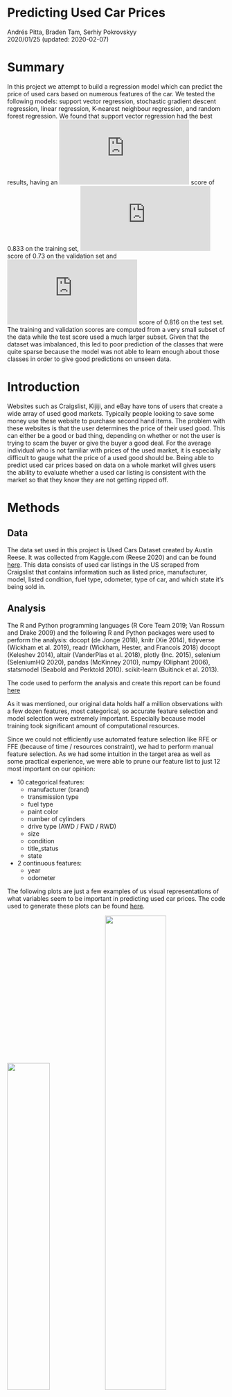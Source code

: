 Predicting Used Car Prices
================
Andrés Pitta, Braden Tam, Serhiy Pokrovskyy </br>
2020/01/25 (updated: 2020-02-07)

# Summary

In this project we attempt to build a regression model which can predict
the price of used cars based on numerous features of the car. We tested
the following models: support vector regression, stochastic gradient
descent regression, linear regression, K-nearest neighbour regression,
and random forest regression. We found that support vector regression
had the best results, having an
![R^2](https://latex.codecogs.com/png.latex?R%5E2 "R^2") score of 0.833
on the training set, ![R^2](https://latex.codecogs.com/png.latex?R%5E2
"R^2") score of 0.73 on the validation set and
![R^2](https://latex.codecogs.com/png.latex?R%5E2 "R^2") score of 0.816
on the test set. The training and validation scores are computed from a
very small subset of the data while the test score used a much larger
subset. Given that the dataset was imbalanced, this led to poor
prediction of the classes that were quite sparse because the model was
not able to learn enough about those classes in order to give good
predictions on unseen data.

# Introduction

Websites such as Craigslist, Kijiji, and eBay have tons of users that
create a wide array of used good markets. Typically people looking to
save some money use these website to purchase second hand items. The
problem with these websites is that the user determines the price of
their used good. This can either be a good or bad thing, depending on
whether or not the user is trying to scam the buyer or give the buyer a
good deal. For the average individual who is not familiar with prices of
the used market, it is especially difficult to gauge what the price of a
used good should be. Being able to predict used car prices based on data
on a whole market will gives users the ability to evaluate whether a
used car listing is consistent with the market so that they know they
are not getting ripped off.

# Methods

## Data

The data set used in this project is Used Cars Dataset created by Austin
Reese. It was collected from Kaggle.com (Reese 2020) and can be found
[here](https://www.kaggle.com/austinreese/craigslist-carstrucks-data).
This data consists of used car listings in the US scraped from
Craigslist that contains information such as listed price, manufacturer,
model, listed condition, fuel type, odometer, type of car, and which
state it’s being sold in.

## Analysis

The R and Python programming languages (R Core Team 2019; Van Rossum and
Drake 2009) and the following R and Python packages were used to perform
the analysis: docopt (de Jonge 2018), knitr (Xie 2014), tidyverse
(Wickham et al. 2019), readr (Wickham, Hester, and Francois 2018) docopt
(Keleshev 2014), altair (VanderPlas et al. 2018), plotly (Inc. 2015),
selenium (SeleniumHQ 2020), pandas (McKinney 2010), numpy (Oliphant
2006), statsmodel (Seabold and Perktold 2010). scikit-learn (Buitinck et
al. 2013).

The code used to perform the analysis and create this report can be
found [here](https://github.com/UBC-MDS/DSCI_522_Group-308_Used-Cars)

As it was mentioned, our original data holds half a million observations
with a few dozen features, most categorical, so accurate feature
selection and model selection were extremely important. Especially
because model training took significant amount of computational
resources.

Since we could not efficiently use automated feature selection like RFE
or FFE (because of time / resources constraint), we had to perform
manual feature selection. As we had some intuition in the target area as
well as some practical experience, we were able to prune our feature
list to just 12 most important on our opinion:

  - 10 categorical features:
      - manufacturer (brand)
      - transmission type
      - fuel type
      - paint color
      - number of cylinders
      - drive type (AWD / FWD / RWD)
      - size
      - condition
      - title\_status
      - state
  - 2 continuous features:
      - year
      - odometer

The following plots are just a few examples of us visual representations
of what variables seem to be important in predicting used car prices.
The code used to generate these plots can be found
[here](https://github.com/UBC-MDS/DSCI_522_Group-308_Used-Cars/blob/master/scripts/eda.py).

<img src="../results/figures/manufacturer.png" width="44%" />

<img src="../results/figures/map_price.png" width="53%" />

For hyper-paramter tuning of each model we performed a
5-fold-cross-validated grid search involving a range of the most
important model-specific hyper-parameters. We chose to use 5-folds
because we have a lot of data to work with so this amount would provide
an optimal trade-off between computational time and finding the most
unbiased estimates of our models.

# Results & Discussion

Based on our EDA and assumptions, we picked a number of models to fit
our train data. Since training and validating took a lot of resources,
we performed it on a gradually increasing subsets of training data in
the hopes that we find an optimal amount of required data for maximal
performance. The metric used to evaluate our model is
![R^2](https://latex.codecogs.com/png.latex?R%5E2 "R^2"), which is a
value from 0 to 1 that gives the proportions of the variance in price
that is explained by our model. See the results below, sorted by
validation
score:

<table class="table" style="width: auto !important; margin-left: auto; margin-right: auto;">

<thead>

<tr>

<th style="text-align:left;">

Model

</th>

<th style="text-align:right;">

Train Score

</th>

<th style="text-align:right;">

Validation Score

</th>

</tr>

</thead>

<tbody>

<tr>

<td style="text-align:left;">

SVR

</td>

<td style="text-align:right;">

0.833

</td>

<td style="text-align:right;">

0.730

</td>

</tr>

<tr>

<td style="text-align:left;">

LGBMRegressor

</td>

<td style="text-align:right;">

0.884

</td>

<td style="text-align:right;">

0.725

</td>

</tr>

<tr>

<td style="text-align:left;">

XGBRegressor

</td>

<td style="text-align:right;">

0.858

</td>

<td style="text-align:right;">

0.716

</td>

</tr>

<tr>

<td style="text-align:left;">

RandomForestRegressor

</td>

<td style="text-align:right;">

0.960

</td>

<td style="text-align:right;">

0.698

</td>

</tr>

<tr>

<td style="text-align:left;">

KNeighborsRegressor

</td>

<td style="text-align:right;">

0.598

</td>

<td style="text-align:right;">

0.582

</td>

</tr>

<tr>

<td style="text-align:left;">

LinearRegression

</td>

<td style="text-align:right;">

0.594

</td>

<td style="text-align:right;">

0.379

</td>

</tr>

</tbody>

</table>

Since SVM shown the best results from the very beginning, we performed a
thorough adaptive grid search on more training data (200,000
observations, running for 4 hours) to devise a more robust model.
Finally, we ran the model on the **test data** containing more than
40,000 observations, which confirmed the model with an
![R^2](https://latex.codecogs.com/png.latex?R%5E2 "R^2") value of
**0.816**. The good sign was also that it did not overfit greatly on
train set, which was a good sign to perform further testing.

| Metric                                                   | Value |
| -------------------------------------------------------- | ----- |
| ![R^2](https://latex.codecogs.com/png.latex?R%5E2 "R^2") | 0.816 |
| RMSE                                                     | 4366  |
| MAE                                                      | 2692  |
| Average Price                                            | 13820 |

Here is a list of test examples showing the predicted used car
prices:

<table class="table" style="width: auto !important; margin-left: auto; margin-right: auto;">

<thead>

<tr>

<th style="text-align:right;">

Year

</th>

<th style="text-align:right;">

Odometer

</th>

<th style="text-align:left;">

Manufacturer

</th>

<th style="text-align:left;">

Condition

</th>

<th style="text-align:right;">

Price (USD)

</th>

<th style="text-align:right;">

Prediction

</th>

<th style="text-align:right;">

Absolute Error (%)

</th>

</tr>

</thead>

<tbody>

<tr>

<td style="text-align:right;">

2014

</td>

<td style="text-align:right;">

70487

</td>

<td style="text-align:left;">

ford

</td>

<td style="text-align:left;">

excellent

</td>

<td style="text-align:right;">

22990

</td>

<td style="text-align:right;">

19426.48

</td>

<td style="text-align:right;">

15.50

</td>

</tr>

<tr>

<td style="text-align:right;">

2013

</td>

<td style="text-align:right;">

175955

</td>

<td style="text-align:left;">

ford

</td>

<td style="text-align:left;">

No value

</td>

<td style="text-align:right;">

12995

</td>

<td style="text-align:right;">

8657.86

</td>

<td style="text-align:right;">

33.38

</td>

</tr>

<tr>

<td style="text-align:right;">

2008

</td>

<td style="text-align:right;">

162122

</td>

<td style="text-align:left;">

pontiac

</td>

<td style="text-align:left;">

No value

</td>

<td style="text-align:right;">

2800

</td>

<td style="text-align:right;">

3005.86

</td>

<td style="text-align:right;">

7.35

</td>

</tr>

<tr>

<td style="text-align:right;">

2018

</td>

<td style="text-align:right;">

43466

</td>

<td style="text-align:left;">

ford

</td>

<td style="text-align:left;">

No value

</td>

<td style="text-align:right;">

22259

</td>

<td style="text-align:right;">

26031.71

</td>

<td style="text-align:right;">

16.95

</td>

</tr>

<tr>

<td style="text-align:right;">

2005

</td>

<td style="text-align:right;">

52349

</td>

<td style="text-align:left;">

ford

</td>

<td style="text-align:left;">

excellent

</td>

<td style="text-align:right;">

15990

</td>

<td style="text-align:right;">

9532.39

</td>

<td style="text-align:right;">

40.39

</td>

</tr>

<tr>

<td style="text-align:right;">

2009

</td>

<td style="text-align:right;">

444206

</td>

<td style="text-align:left;">

dodge

</td>

<td style="text-align:left;">

No value

</td>

<td style="text-align:right;">

1150

</td>

<td style="text-align:right;">

10612.54

</td>

<td style="text-align:right;">

822.83

</td>

</tr>

<tr>

<td style="text-align:right;">

2010

</td>

<td style="text-align:right;">

124925

</td>

<td style="text-align:left;">

audi

</td>

<td style="text-align:left;">

excellent

</td>

<td style="text-align:right;">

6995

</td>

<td style="text-align:right;">

4429.34

</td>

<td style="text-align:right;">

36.68

</td>

</tr>

<tr>

<td style="text-align:right;">

2002

</td>

<td style="text-align:right;">

59794

</td>

<td style="text-align:left;">

chrysler

</td>

<td style="text-align:left;">

excellent

</td>

<td style="text-align:right;">

4995

</td>

<td style="text-align:right;">

2581.31

</td>

<td style="text-align:right;">

48.32

</td>

</tr>

<tr>

<td style="text-align:right;">

2010

</td>

<td style="text-align:right;">

38103

</td>

<td style="text-align:left;">

toyota

</td>

<td style="text-align:left;">

excellent

</td>

<td style="text-align:right;">

15000

</td>

<td style="text-align:right;">

9689.95

</td>

<td style="text-align:right;">

35.40

</td>

</tr>

<tr>

<td style="text-align:right;">

2015

</td>

<td style="text-align:right;">

51000

</td>

<td style="text-align:left;">

chrysler

</td>

<td style="text-align:left;">

excellent

</td>

<td style="text-align:right;">

9950

</td>

<td style="text-align:right;">

10361.29

</td>

<td style="text-align:right;">

4.13

</td>

</tr>

</tbody>

</table>

# Further Directions

To further imrpove the ![R^2](https://latex.codecogs.com/png.latex?R%5E2
"R^2") of this model we can aleviate the problem of imbalanced classes
by grouping manufacturers by region (American, Germnan, Italian,
Japanese, British, etc.) and status type (luxery vs economy).

Although we achieved a solid
![R^2](https://latex.codecogs.com/png.latex?R%5E2 "R^2") value of 0.816,
we can now observe some other metrics. Eg., having an RMSE (4366) almost
twice higher than MAE (2692) suggests that there is a good number of
observations where the error is big (the more RMSE differs from MAE, the
higher is the variance). This is something we may want to improve by
finding features and clusters in data space that introduce more variance
in the predictions. Eg. the model predicting clean car price may greatly
differ from the model predicting salvage (damage / total loss) car
price. This comes from getting deeper expertise in the area, and we will
try to play with this further more.

We may also want to use a different scoring function for our model - eg.
some custom implementation of MSE of relative error, since we have high
variance of price in the original dataset.

Lastly, due to time / resources limitations we only trained the model on
half the training data, so we should try to run it on all training data
and see how this changes our model (this would take approximately 16
hours). So far we have only seen improvements to the score as we
increased the sample size.

The ultimate end goal is to eventually create a command-line tool for
the end-user to interactively request vehicle details and output
expected price with a precision interval.

# References

<div id="refs" class="references">

<div id="ref-sklearn_api">

Buitinck, Lars, Gilles Louppe, Mathieu Blondel, Fabian Pedregosa,
Andreas Mueller, Olivier Grisel, Vlad Niculae, et al. 2013. “API Design
for Machine Learning Software: Experiences from the Scikit-Learn
Project.” In *ECML Pkdd Workshop: Languages for Data Mining and Machine
Learning*, 108–22.

</div>

<div id="ref-docopt">

de Jonge, Edwin. 2018. *Docopt: Command-Line Interface Specification
Language*. <https://CRAN.R-project.org/package=docopt>.

</div>

<div id="ref-plotly">

Inc., Plotly Technologies. 2015. “Collaborative Data Science.” Montreal,
QC: Plotly Technologies Inc. 2015. <https://plot.ly>.

</div>

<div id="ref-docoptpython">

Keleshev, Vladimir. 2014. *Docopt: Command-Line Interface Description
Language*. <https://github.com/docopt/docopt>.

</div>

<div id="ref-mckinney-proc-scipy-2010">

McKinney, Wes. 2010. “Data Structures for Statistical Computing in
Python.” In *Proceedings of the 9th Python in Science Conference*,
edited by Stéfan van der Walt and Jarrod Millman, 51–56.

</div>

<div id="ref-oliphant2006guide">

Oliphant, Travis E. 2006. *A Guide to Numpy*. Vol. 1. Trelgol Publishing
USA.

</div>

<div id="ref-R">

R Core Team. 2019. *R: A Language and Environment for Statistical
Computing*. Vienna, Austria: R Foundation for Statistical Computing.
<https://www.R-project.org/>.

</div>

<div id="ref-reese_2020">

Reese, Austin. 2020. “Used Cars Dataset.” *Kaggle*.
<https://www.kaggle.com/austinreese/craigslist-carstrucks-data>.

</div>

<div id="ref-seabold2010statsmodels">

Seabold, Skipper, and Josef Perktold. 2010. “Statsmodels: Econometric
and Statistical Modeling with Python.” In *9th Python in Science
Conference*.

</div>

<div id="ref-seleniumhq_2020">

SeleniumHQ. 2020. “SeleniumHQ/Selenium.” *GitHub*.
<https://github.com/SeleniumHQ/selenium>.

</div>

<div id="ref-Altair2018">

VanderPlas, Jacob, Brian Granger, Jeffrey Heer, Dominik Moritz, Kanit
Wongsuphasawat, Arvind Satyanarayan, Eitan Lees, Ilia Timofeev, Ben
Welsh, and Scott Sievert. 2018. “Altair: Interactive Statistical
Visualizations for Python.” *Journal of Open Source Software*, December.
The Open Journal. <https://doi.org/10.21105/joss.01057>.

</div>

<div id="ref-Python">

Van Rossum, Guido, and Fred L. Drake. 2009. *Python 3 Reference Manual*.
Scotts Valley, CA: CreateSpace.

</div>

<div id="ref-tidyverse">

Wickham, Hadley, Mara Averick, Jennifer Bryan, Winston Chang, Lucy
D’Agostino McGowan, Romain François, Garrett Grolemund, et al. 2019.
“Welcome to the tidyverse.” *Journal of Open Source Software* 4 (43):
1686. <https://doi.org/10.21105/joss.01686>.

</div>

<div id="ref-readr">

Wickham, Hadley, Jim Hester, and Romain Francois. 2018. *Readr: Read
Rectangular Text Data*. <https://CRAN.R-project.org/package=readr>.

</div>

<div id="ref-knitr">

Xie, Yihui. 2014. “Knitr: A Comprehensive Tool for Reproducible Research
in R.” In *Implementing Reproducible Computational Research*, edited by
Victoria Stodden, Friedrich Leisch, and Roger D. Peng. Chapman;
Hall/CRC. <http://www.crcpress.com/product/isbn/9781466561595>.

</div>

</div>
